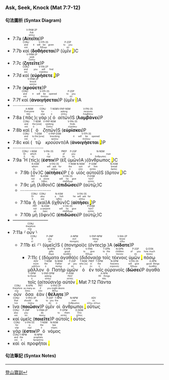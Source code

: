 ### Ask, Seek, Knock (Mat 7:7-12)


#### 句法圖析 (Syntax Diagram)

- 7:7a (<RUBY><ruby><ruby><strong><strong>Αἰτεῖτε</strong></strong><rt>αἰτέω</rt></ruby><rt>Ask</rt></ruby><rt>V-PAM-2P</rt></RUBY>)P
- 7:7b <RUBY><ruby><ruby>καὶ<rt>καί</rt></ruby><rt>and</rt></ruby><rt>CONJ</rt></RUBY> (<RUBY><ruby><ruby><strong><strong>δοθήσεται</strong></strong><rt>δίδωμι</rt></ruby><rt>it will be given</rt></ruby><rt>V-FPI-3S</rt></RUBY>)P (<RUBY><ruby><ruby>ὑμῖν <mark class="pm">,</mark><rt>σύ</rt></ruby><rt>to you</rt></ruby><rt>P-2DP</rt></RUBY>)C 
- 7:7c (<RUBY><ruby><ruby><strong><strong>ζητεῖτε</strong></strong><rt>ζητέω</rt></ruby><rt>seek</rt></ruby><rt>V-PAM-2P</rt></RUBY>)P
- 7:7d <RUBY><ruby><ruby>καὶ<rt>καί</rt></ruby><rt>and</rt></ruby><rt>CONJ</rt></RUBY> (<RUBY><ruby><ruby><strong>εὑρήσετε <mark class="pm">,</mark></strong><rt>εὑρίσκω</rt></ruby><rt>you will find</rt></ruby><rt>V-FAI-2P</rt></RUBY>)P
- 7:7e (<RUBY><ruby><ruby><strong><strong>κρούετε</strong></strong><rt>κρούω</rt></ruby><rt>knock</rt></ruby><rt>V-PAM-2P</rt></RUBY>)P
- 7:7f <RUBY><ruby><ruby>καὶ<rt>καί</rt></ruby><rt>and</rt></ruby><rt>CONJ</rt></RUBY> (<RUBY><ruby><ruby><strong><strong>ἀνοιγήσεται</strong></strong><rt>ἀνοίγω</rt></ruby><rt>it will be opened</rt></ruby><rt>V-FPI-3S</rt></RUBY>)P (<RUBY><ruby><ruby>ὑμῖν <mark class="pm">·</mark><rt>σύ</rt></ruby><rt>to you</rt></ruby><rt>P-2DP</rt></RUBY>)A
- ⋯⋯⋯⋯⋯⋯⋯
- 7:8a (<RUBY><ruby><ruby>πᾶς<rt>πᾶς</rt></ruby><rt>Everyone</rt></ruby><rt>A-NSM</rt></RUBY>)⦇ <RUBY><ruby><ruby>γὰρ<rt>γάρ</rt></ruby><rt>for</rt></ruby><rt>CONJ</rt></RUBY> ⦈(<RUBY><ruby><ruby>ὁ<rt>ὁ</rt></ruby><rt>-</rt></ruby><rt>T-NSM</rt></RUBY> <RUBY><ruby><ruby><em><em>αἰτῶν</em></em><rt>αἰτέω</rt></ruby><rt>asking</rt></ruby><rt>V-PAP-NSM</rt></RUBY>)S (<RUBY><ruby><ruby><strong><strong>λαμβάνει</strong></strong><rt>λαμβάνω</rt></ruby><rt>receives</rt></ruby><rt>V-PAI-3S</rt></RUBY>)P
- 7:8b <RUBY><ruby><ruby>καὶ<rt>καί</rt></ruby><rt>and</rt></ruby><rt>CONJ</rt></RUBY> (<RUBY><ruby><ruby>ὁ<rt>ὁ</rt></ruby><rt>the [one]</rt></ruby><rt>T-NSM</rt></RUBY> <RUBY><ruby><ruby><em><em>ζητῶν</em></em><rt>ζητέω</rt></ruby><rt>seeking</rt></ruby><rt>V-PAP-NSM</rt></RUBY>)S (<RUBY><ruby><ruby><strong><strong>εὑρίσκει</strong></strong><rt>εὑρίσκω</rt></ruby><rt>finds</rt></ruby><rt>V-PAI-3S</rt></RUBY>)P
- 7:8c <RUBY><ruby><ruby>καὶ<rt>καί</rt></ruby><rt>and</rt></ruby><rt>CONJ</rt></RUBY> (<RUBY><ruby><ruby>τῷ<rt>ὁ</rt></ruby><rt>to the [one]</rt></ruby><rt>T-DSM</rt></RUBY> <RUBY><ruby><ruby><em><em>κρούοντι</em></em><rt>κρούω</rt></ruby><rt>knocking</rt></ruby><rt>V-PAP-DSM</rt></RUBY>)A (<RUBY><ruby><ruby><strong>ἀνοιγήσεται <mark class="pm">.</mark></strong><rt>ἀνοίγω</rt></ruby><rt>it will be opened</rt></ruby><rt>V-FPI-3S</rt></RUBY>)P
- ⋯⋯⋯⋯⋯⋯⋯
- 7:9a <RUBY><ruby><ruby>Ἢ<rt>ἤ</rt></ruby><rt>Or</rt></ruby><rt>CONJ</rt></RUBY> (<RUBY><ruby><ruby>τίς<rt>τίς</rt></ruby><rt>which</rt></ruby><rt>I-NSM</rt></RUBY>)⦇ (<RUBY><ruby><ruby><strong><strong>ἐστιν</strong></strong><rt>εἰμί</rt></ruby><rt>is</rt></ruby><rt>V-PAI-3S</rt></RUBY>)P (<RUBY><ruby><ruby>ἐξ<rt>ἐκ</rt></ruby><rt>of</rt></ruby><rt>PREP</rt></RUBY> <RUBY><ruby><ruby>ὑμῶν<rt>σύ</rt></ruby><rt>you</rt></ruby><rt>P-2GP</rt></RUBY>)A ⦈(<RUBY><ruby><ruby>ἄνθρωπος <mark class="pm">,</mark><rt>ἄνθρωπος</rt></ruby><rt>a man</rt></ruby><rt>N-NSM</rt></RUBY>)C 
	- 7:9b (<RUBY><ruby><ruby>ὃν<rt>ὅς</rt></ruby><rt>whom</rt></ruby><rt>R-ASM</rt></RUBY>)C (<RUBY><ruby><ruby><strong><strong>αἰτήσει</strong></strong><rt>αἰτέω</rt></ruby><rt>will ask for</rt></ruby><rt>V-FAI-3S</rt></RUBY>)P (<RUBY><ruby><ruby>ὁ<rt>ὁ</rt></ruby><rt>the</rt></ruby><rt>T-NSM</rt></RUBY> <RUBY><ruby><ruby>υἱὸς<rt>υἱός</rt></ruby><rt>son</rt></ruby><rt>N-NSM</rt></RUBY> <RUBY><ruby><ruby>αὐτοῦ<rt>αὐτός</rt></ruby><rt>of him</rt></ruby><rt>P-GSM</rt></RUBY>)S (<RUBY><ruby><ruby>ἄρτον <mark class="pm">,</mark><rt>ἄρτος</rt></ruby><rt>bread</rt></ruby><rt>N-ASM</rt></RUBY>)C 
	- 7:9c <RUBY><ruby><ruby>μὴ<rt>μή</rt></ruby><rt>not</rt></ruby><rt>PRT</rt></RUBY> (<RUBY><ruby><ruby>λίθον<rt>λίθος</rt></ruby><rt>a stone</rt></ruby><rt>N-ASM</rt></RUBY>)C (<RUBY><ruby><ruby><strong><strong>ἐπιδώσει</strong></strong><rt>ἐπιδίδωμι</rt></ruby><rt>will he give</rt></ruby><rt>V-FAI-3S</rt></RUBY>)P (<RUBY><ruby><ruby>αὐτῷ;<rt>αὐτός</rt></ruby><rt>him?</rt></ruby><rt>P-DSM</rt></RUBY>)C
	- ⋯⋯⋯⋯⋯⋯⋯
	- 7:10a <RUBY><ruby><ruby>ἢ<rt>ἤ</rt></ruby><rt>Or</rt></ruby><rt>CONJ</rt></RUBY> (<RUBY><ruby><ruby>καὶ<rt>καί</rt></ruby><rt>also</rt></ruby><rt>CONJ</rt></RUBY>)A (<RUBY><ruby><ruby>ἰχθὺν<rt>ἰχθύς</rt></ruby><rt>a fish</rt></ruby><rt>N-ASM</rt></RUBY>)C (<RUBY><ruby><ruby><strong>αἰτήσει <mark class="pm">,</mark></strong><rt>αἰτέω</rt></ruby><rt>he will ask for</rt></ruby><rt>V-FAI-3S</rt></RUBY>)P 
	- 7:10b <RUBY><ruby><ruby>μὴ<rt>μή</rt></ruby><rt>not</rt></ruby><rt>PRT</rt></RUBY> (<RUBY><ruby><ruby>ὄφιν<rt>ὄφις</rt></ruby><rt>a serpent</rt></ruby><rt>N-ASM</rt></RUBY>)C (<RUBY><ruby><ruby><strong><strong>ἐπιδώσει</strong></strong><rt>ἐπιδίδωμι</rt></ruby><rt>will he give</rt></ruby><rt>V-FAI-3S</rt></RUBY>)P (<RUBY><ruby><ruby>αὐτῷ;<rt>αὐτός</rt></ruby><rt>him?</rt></ruby><rt>P-DSM</rt></RUBY>)C
- ————————
- 7:11a ⸉<RUBY><ruby><ruby>οὖν<rt>οὖν</rt></ruby><rt>therefore</rt></ruby><rt>CONJ</rt></RUBY>⸊
	- 7:11b <RUBY><ruby><ruby>εἰ<rt>εἰ</rt></ruby><rt>If</rt></ruby><rt>CONJ</rt></RUBY> ⸉⸊ (<RUBY><ruby><ruby>ὑμεῖς<rt>σύ</rt></ruby><rt>you</rt></ruby><rt>P-2NP</rt></RUBY>)S { (<RUBY><ruby><ruby>πονηροὶ<rt>πονηρός</rt></ruby><rt>evil</rt></ruby><rt>A-NPM</rt></RUBY>)c (<RUBY><ruby><ruby><em><em>ὄντες</em></em><rt>εἰμί</rt></ruby><rt>being</rt></ruby><rt>V-PAP-NPM</rt></RUBY>)p }A (<RUBY><ruby><ruby><strong><strong>οἴδατε</strong></strong><rt>εἴδω</rt></ruby><rt>know</rt></ruby><rt>V-RAI-2P</rt></RUBY>)P 
		- 7:11c { (<RUBY><ruby><ruby>δόματα<rt>δόμα</rt></ruby><rt>gifts</rt></ruby><rt>N-APN</rt></RUBY> <RUBY><ruby><ruby>ἀγαθὰ<rt>ἀγαθός</rt></ruby><rt>good</rt></ruby><rt>A-APN</rt></RUBY>)c (<RUBY><ruby><ruby><em>διδόναι</em><rt>δίδωμι</rt></ruby><rt>to give</rt></ruby><rt>V-PAN</rt></RUBY>)p <RUBY><ruby><ruby>τοῖς<rt>ὁ</rt></ruby><rt>to the</rt></ruby><rt>T-DPN</rt></RUBY> <RUBY><ruby><ruby>τέκνοις<rt>τέκνον</rt></ruby><rt>children</rt></ruby><rt>N-DPN</rt></RUBY> <RUBY><ruby><ruby>ὑμῶν <mark class="pm">,</mark><rt>σύ</rt></ruby><rt>of you</rt></ruby><rt>P-2GP</rt></RUBY> <RUBY><ruby><ruby>πόσῳ<rt>πόσος</rt></ruby><rt>how much</rt></ruby><rt>Q-DSN</rt></RUBY> <RUBY><ruby><ruby>μᾶλλον<rt>μᾶλλον</rt></ruby><rt>more</rt></ruby><rt>ADV</rt></RUBY> <RUBY><ruby><ruby>ὁ<rt>ὁ</rt></ruby><rt>the</rt></ruby><rt>T-NSM</rt></RUBY> <RUBY><ruby><ruby>Πατὴρ<rt>πατήρ</rt></ruby><rt>Father</rt></ruby><rt>N-NSM</rt></RUBY> <RUBY><ruby><ruby>ὑμῶν<rt>σύ</rt></ruby><rt>of you</rt></ruby><rt>P-2GP</rt></RUBY> <RUBY><ruby><ruby>ὁ<rt>ὁ</rt></ruby><rt>who [is]</rt></ruby><rt>T-NSM</rt></RUBY> <RUBY><ruby><ruby>ἐν<rt>ἐν</rt></ruby><rt>in</rt></ruby><rt>PREP</rt></RUBY> <RUBY><ruby><ruby>τοῖς<rt>ὁ</rt></ruby><rt>the</rt></ruby><rt>T-DPM</rt></RUBY> <RUBY><ruby><ruby>οὐρανοῖς<rt>οὐρανός</rt></ruby><rt>heavens</rt></ruby><rt>N-DPM</rt></RUBY> (<RUBY><ruby><ruby><strong><strong>δώσει</strong></strong><rt>δίδωμι</rt></ruby><rt>will give</rt></ruby><rt>V-FAI-3S</rt></RUBY>)P <RUBY><ruby><ruby>ἀγαθὰ<rt>ἀγαθός</rt></ruby><rt>good things</rt></ruby><rt>A-APN</rt></RUBY> <RUBY><ruby><ruby>τοῖς<rt>ὁ</rt></ruby><rt>to those</rt></ruby><rt>T-DPM</rt></RUBY> (<RUBY><ruby><ruby><em><em>αἰτοῦσιν</em></em><rt>αἰτέω</rt></ruby><rt>asking</rt></ruby><rt>V-PAP-DPM</rt></RUBY>)p <RUBY><ruby><ruby>αὐτόν <mark class="pm">.</mark><rt>αὐτός</rt></ruby><rt>Him!</rt></ruby><rt>P-ASM</rt></RUBY> Mat 7:12 <RUBY><ruby><ruby>Πάντα<rt>πᾶς</rt></ruby><rt>All things</rt></ruby><rt>A-APN</rt></RUBY>
- <RUBY><ruby><ruby>οὖν<rt>οὖν</rt></ruby><rt>therefore</rt></ruby><rt>CONJ</rt></RUBY> <RUBY><ruby><ruby>ὅσα<rt>ὅσος</rt></ruby><rt>as many as</rt></ruby><rt>K-APN</rt></RUBY> <RUBY><ruby><ruby>ἐὰν<rt>ἐάν</rt></ruby><rt>if</rt></ruby><rt>PRT</rt></RUBY> (<RUBY><ruby><ruby><strong><strong>θέλητε</strong></strong><rt>θέλω</rt></ruby><rt>you might desire</rt></ruby><rt>V-PAS-2P</rt></RUBY>)P
- <RUBY><ruby><ruby>ἵνα<rt>ἵνα</rt></ruby><rt>that</rt></ruby><rt>CONJ</rt></RUBY> (<RUBY><ruby><ruby><strong><strong>ποιῶσιν</strong></strong><rt>ποιέω</rt></ruby><rt>should do</rt></ruby><rt>V-PAS-3P</rt></RUBY>)P <RUBY><ruby><ruby>ὑμῖν<rt>σύ</rt></ruby><rt>to you</rt></ruby><rt>P-2DP</rt></RUBY> <RUBY><ruby><ruby>οἱ<rt>ὁ</rt></ruby><rt>the</rt></ruby><rt>T-NPM</rt></RUBY> <RUBY><ruby><ruby>ἄνθρωποι <mark class="pm">,</mark><rt>ἄνθρωπος</rt></ruby><rt>men</rt></ruby><rt>N-NPM</rt></RUBY> <RUBY><ruby><ruby>οὕτως<rt>οὕτω, οὕτως</rt></ruby><rt>so</rt></ruby><rt>ADV</rt></RUBY>
- <RUBY><ruby><ruby>καὶ<rt>καί</rt></ruby><rt>also</rt></ruby><rt>CONJ</rt></RUBY> <RUBY><ruby><ruby>ὑμεῖς<rt>σύ</rt></ruby><rt>you</rt></ruby><rt>P-2NP</rt></RUBY> (<RUBY><ruby><ruby><strong><strong>ποιεῖτε</strong></strong><rt>ποιέω</rt></ruby><rt>do</rt></ruby><rt>V-PAM-2P</rt></RUBY>)P <RUBY><ruby><ruby>αὐτοῖς <mark class="pm">·</mark><rt>αὐτός</rt></ruby><rt>to them</rt></ruby><rt>P-DPM</rt></RUBY> <RUBY><ruby><ruby>οὗτος<rt>οὗτος</rt></ruby><rt>This</rt></ruby><rt>D-NSM</rt></RUBY>
- <RUBY><ruby><ruby>γάρ<rt>γάρ</rt></ruby><rt>for</rt></ruby><rt>CONJ</rt></RUBY> (<RUBY><ruby><ruby><strong><strong>ἐστιν</strong></strong><rt>εἰμί</rt></ruby><rt>is</rt></ruby><rt>V-PAI-3S</rt></RUBY>)P <RUBY><ruby><ruby>ὁ<rt>ὁ</rt></ruby><rt>the</rt></ruby><rt>T-NSM</rt></RUBY> <RUBY><ruby><ruby>νόμος<rt>νόμος</rt></ruby><rt>law</rt></ruby><rt>N-NSM</rt></RUBY>
- <RUBY><ruby><ruby>καὶ<rt>καί</rt></ruby><rt>and</rt></ruby><rt>CONJ</rt></RUBY> <RUBY><ruby><ruby>οἱ<rt>ὁ</rt></ruby><rt>the</rt></ruby><rt>T-NPM</rt></RUBY> <RUBY><ruby><ruby>προφῆται <mark class="pm">.</mark><rt>προφήτης</rt></ruby><rt>prophets</rt></ruby><rt>N-NPM</rt></RUBY>

#### 句法筆記 (Syntax Notes)


---
[登山寶訓↵](Sermon-on-the-Mount-Notes.md)

